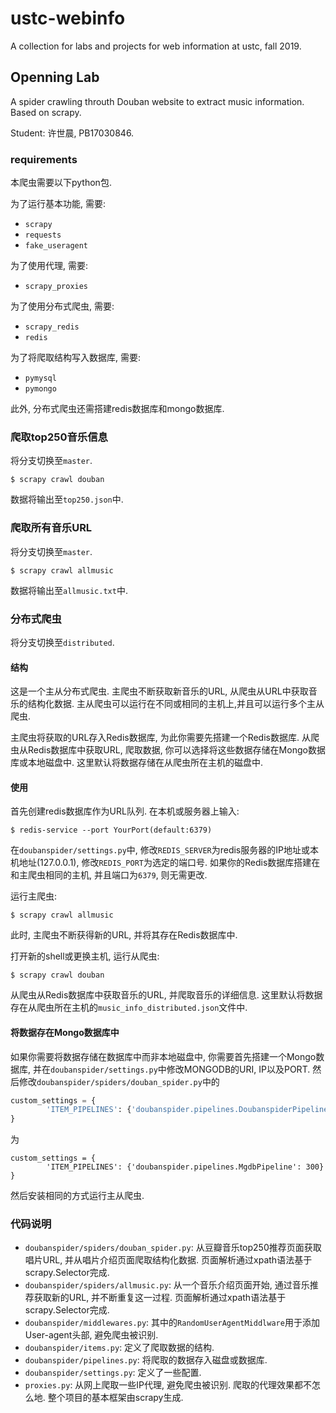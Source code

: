 # ustc-webinfo
A collection for labs and projects for web information at ustc, fall 2019.
## Openning Lab
A spider crawling throuth Douban website to extract music information. Based on scrapy.

Student: 许世晨, PB17030846.

### requirements
本爬虫需要以下python包.

为了运行基本功能, 需要:
- `scrapy`
- `requests`
- `fake_useragent`

为了使用代理, 需要:
- `scrapy_proxies`

为了使用分布式爬虫, 需要:
- `scrapy_redis`
- `redis`

为了将爬取结构写入数据库, 需要:
- `pymysql`
- `pymongo`

此外, 分布式爬虫还需搭建redis数据库和mongo数据库.

### 爬取top250音乐信息
将分支切换至`master`.
```shell
$ scrapy crawl douban
```
数据将输出至`top250.json`中.
### 爬取所有音乐URL
将分支切换至`master`.
```shell
$ scrapy crawl allmusic
```
数据将输出至`allmusic.txt`中.
### 分布式爬虫

将分支切换至`distributed`.

#### 结构

这是一个主从分布式爬虫. 主爬虫不断获取新音乐的URL, 从爬虫从URL中获取音乐的结构化数据. 主从爬虫可以运行在不同或相同的主机上,并且可以运行多个主从爬虫. 

主爬虫将获取的URL存入Redis数据库, 为此你需要先搭建一个Redis数据库. 从爬虫从Redis数据库中获取URL, 爬取数据,
你可以选择将这些数据存储在Mongo数据库或本地磁盘中. 这里默认将数据存储在从爬虫所在主机的磁盘中.

#### 使用
首先创建redis数据库作为URL队列. 在本机或服务器上输入:
```shell
$ redis-service --port YourPort(default:6379)
```
在`doubanspider/settings.py`中, 修改`REDIS_SERVER`为redis服务器的IP地址或本机地址(127.0.0.1), 修改`REDIS_PORT`为选定的端口号. 如果你的Redis数据库搭建在和主爬虫相同的主机, 并且端口为`6379`, 则无需更改.

运行主爬虫:
```shell
$ scrapy crawl allmusic
```
此时, 主爬虫不断获得新的URL, 并将其存在Redis数据库中.

打开新的shell或更换主机, 运行从爬虫:
```
$ scrapy crawl douban
```
从爬虫从Redis数据库中获取音乐的URL, 并爬取音乐的详细信息. 这里默认将数据存在从爬虫所在主机的`music_info_distributed.json`文件中.

#### 将数据存在Mongo数据库中
如果你需要将数据存储在数据库中而非本地磁盘中, 你需要首先搭建一个Mongo数据库, 并在`doubanspider/settings.py`中修改MONGODB的URI, IP以及PORT.
然后修改`doubanspider/spiders/douban_spider.py`中的
```python
custom_settings = {
        'ITEM_PIPELINES': {'doubanspider.pipelines.DoubanspiderPipeline': 300}
}
```
为
```
custom_settings = {
        'ITEM_PIPELINES': {'doubanspider.pipelines.MgdbPipeline': 300}
}
```
然后安装相同的方式运行主从爬虫.

### 代码说明

- `doubanspider/spiders/douban_spider.py`: 从豆瓣音乐top250推荐页面获取唱片URL, 并从唱片介绍页面爬取结构化数据.
页面解析通过xpath语法基于scrapy.Selector完成.
- `doubanspider/spiders/allmusic.py`: 从一个音乐介绍页面开始, 通过音乐推荐获取新的URL, 并不断重复这一过程. 
页面解析通过xpath语法基于scrapy.Selector完成.
- `doubanspider/middlewares.py`: 其中的`RandomUserAgentMiddlware`用于添加User-agent头部, 避免爬虫被识别.
- `doubanspider/items.py`: 定义了爬取数据的结构.
- `doubanspider/pipelines.py`: 将爬取的数据存入磁盘或数据库.
- `doubanspider/settings.py`: 定义了一些配置.
- `proxies.py`: 从网上爬取一些IP代理, 避免爬虫被识别. 爬取的代理效果都不怎么地.
整个项目的基本框架由scrapy生成.
